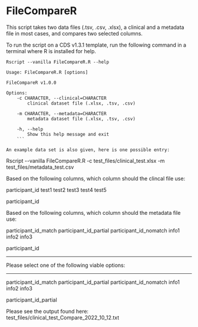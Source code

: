 # FileCompareR
This script takes two data files (.tsv, .csv, .xlsx), a clinical and a metadata file in most cases, and compares two selected columns.

To run the script on a CDS v1.3.1 template, run the following command in a terminal where R is installed for help.

```
Rscript --vanilla FileCompareR.R --help
```

```
Usage: FileCompareR.R [options]

FileCompareR v1.0.0

Options:
	-c CHARACTER, --clinical=CHARACTER
		clinical dataset file (.xlsx, .tsv, .csv)

	-m CHARACTER, --metadata=CHARACTER
		metadata dataset file (.xlsx, .tsv, .csv)

	-h, --help
		Show this help message and exit
    ```
    
An example data set is also given, here is one possible entry:

```
Rscript --vanilla FileCompareR.R -c test_files/clinical_test.xlsx -m test_files/metadata_test.csv 

Based on the following columns, which column should the clincal file use:

participant_id
test1
test2
test3
test4
test5

participant_id

Based on the following columns, which column should the metadata file use:

participant_id_match
participant_id_partial
participant_id_nomatch
info1
info2
info3

participant_id

********
Please select one of the following viable options:
********

participant_id_match
participant_id_partial
participant_id_nomatch
info1
info2
info3

participant_id_partial

Please see the output found here: test_files/clinical_test_Compare_2022_10_12.txt
```
